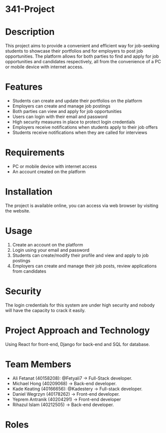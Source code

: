 # 341-Project
# Description
This project aims to provide a convenient and efficient way for job-seeking students to showcase their portfolios and for employers to post job opportunities. The platform allows for both parties to find and apply for job opportunities and candidates respectively, all from the convenience of a PC or mobile device with internet access.

# Features
- Students can create and update their portfolios on the platform
- Employers can create and manage job postings
- Both parties can view and apply for job opportunities
- Users can login with their email and password
- High security measures in place to protect login credentials
- Employers receive notifications when students apply to their job offers
- Students receive notifications when they are called for interviews

# Requirements
- PC or mobile device with internet access
- An account created on the platform

# Installation
The project is available online, you can access via web browser by visiting the website.

# Usage
1. Create an account on the platform
2. Login using your email and password
3. Students can create/modify their profile and view and apply to job postings
4. Employers can create and manage their job posts, review applications from candidates

# Security
The login credentials for this system are under high security and nobody will have the capacity to crack it easily.

# Project Approach and Technology
Using React for front-end, Django for back-end and SQL for database.

# Team Members
- Ali Fetanat (40158208): @Fetyali7 -> Full-Stack developer.
- Michael Hong (40209068) -> Back-end developer.
- Kade Keating (40166656): @Kadestery -> Full-stack developer.
- Daniel Wegrzyn (40178262) -> Front-end developer. 
- Yeprem Antranik (40204291) -> Front-end developer
- Rihazul Islam  (40212505)  -> Back-end developer.
# Roles